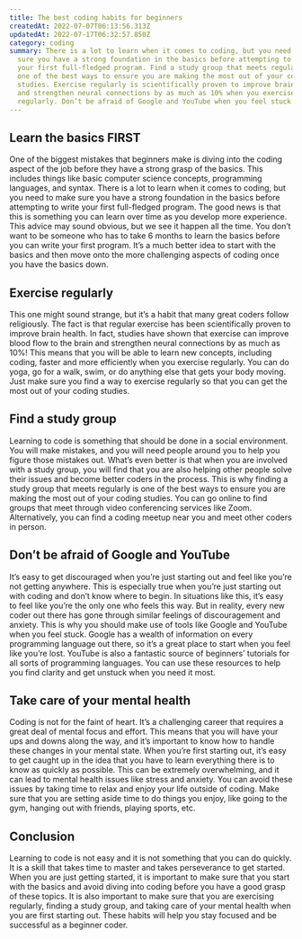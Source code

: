```yaml
---
title: The best coding habits for beginners
createdAt: 2022-07-07T06:13:56.313Z
updatedAt: 2022-07-17T06:32:57.850Z
category: coding
summary: There is a lot to learn when it comes to coding, but you need to make
  sure you have a strong foundation in the basics before attempting to write
  your first full-fledged program. Find a study group that meets regularly is
  one of the best ways to ensure you are making the most out of your coding
  studies. Exercise regularly is scientifically proven to improve brain health
  and strengthen neural connections by as much as 10% when you exercise
  regularly. Don’t be afraid of Google and YouTube when you feel stuck.
---
```


## Learn the basics FIRST

One of the biggest mistakes that beginners make is diving into the coding aspect of the job before they have a strong grasp of the basics. This includes things like basic computer science concepts, programming languages, and syntax. There is a lot to learn when it comes to coding, but you need to make sure you have a strong foundation in the basics before attempting to write your first full-fledged program. The good news is that this is something you can learn over time as you develop more experience. This advice may sound obvious, but we see it happen all the time. You don’t want to be someone who has to take 6 months to learn the basics before you can write your first program. It’s a much better idea to start with the basics and then move onto the more challenging aspects of coding once you have the basics down.

## Exercise regularly

This one might sound strange, but it’s a habit that many great coders follow religiously. The fact is that regular exercise has been scientifically proven to improve brain health. In fact, studies have shown that exercise can improve blood flow to the brain and strengthen neural connections by as much as 10%! This means that you will be able to learn new concepts, including coding, faster and more efficiently when you exercise regularly. You can do yoga, go for a walk, swim, or do anything else that gets your body moving. Just make sure you find a way to exercise regularly so that you can get the most out of your coding studies.

## Find a study group

Learning to code is something that should be done in a social environment. You will make mistakes, and you will need people around you to help you figure those mistakes out. What’s even better is that when you are involved with a study group, you will find that you are also helping other people solve their issues and become better coders in the process. This is why finding a study group that meets regularly is one of the best ways to ensure you are making the most out of your coding studies. You can go online to find groups that meet through video conferencing services like Zoom. Alternatively, you can find a coding meetup near you and meet other coders in person.

## Don’t be afraid of Google and YouTube

It’s easy to get discouraged when you’re just starting out and feel like you’re not getting anywhere. This is especially true when you’re just starting out with coding and don’t know where to begin. In situations like this, it’s easy to feel like you’re the only one who feels this way. But in reality, every new coder out there has gone through similar feelings of discouragement and anxiety. This is why you should make use of tools like Google and YouTube when you feel stuck. Google has a wealth of information on every programming language out there, so it’s a great place to start when you feel like you’re lost. YouTube is also a fantastic source of beginners’ tutorials for all sorts of programming languages. You can use these resources to help you find clarity and get unstuck when you need it most.

## Take care of your mental health

Coding is not for the faint of heart. It’s a challenging career that requires a great deal of mental focus and effort. This means that you will have your ups and downs along the way, and it’s important to know how to handle these changes in your mental state. When you’re first starting out, it’s easy to get caught up in the idea that you have to learn everything there is to know as quickly as possible. This can be extremely overwhelming, and it can lead to mental health issues like stress and anxiety. You can avoid these issues by taking time to relax and enjoy your life outside of coding. Make sure that you are setting aside time to do things you enjoy, like going to the gym, hanging out with friends, playing sports, etc.

## Conclusion

Learning to code is not easy and it is not something that you can do quickly. It is a skill that takes time to master and takes perseverance to get started. When you are just getting started, it is important to make sure that you start with the basics and avoid diving into coding before you have a good grasp of these topics. It is also important to make sure that you are exercising regularly, finding a study group, and taking care of your mental health when you are first starting out. These habits will help you stay focused and be successful as a beginner coder.
